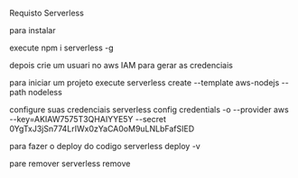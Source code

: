 Requisto
Serverless


para instalar

execute npm i serverless -g

depois crie um usuari no aws IAM para gerar as credenciais

para iniciar um projeto execute
serverless create --template aws-nodejs --path nodeless

configure suas credenciais
serverless config credentials -o --provider aws --key=AKIAW7575T3QHAIYYE5Y  --secret 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

para fazer o deploy do codigo
serverless deploy -v

pare remover
serverless remove


